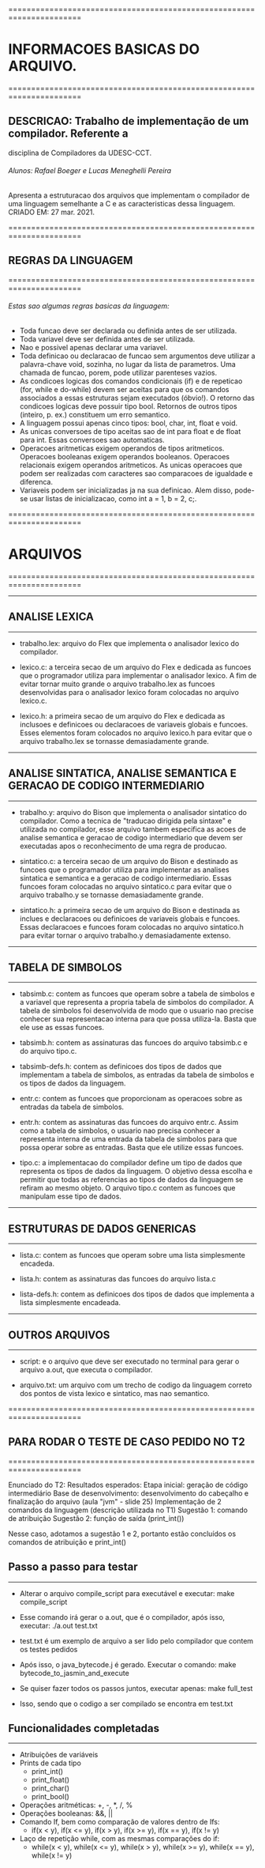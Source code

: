 ======================================================================
# INFORMACOES BASICAS DO ARQUIVO.
======================================================================

## DESCRICAO: Trabalho de implementação de um compilador. Referente a
disciplina de Compiladores da UDESC-CCT.

###### Alunos: Rafael Boeger e Lucas Meneghelli Pereira

Apresenta a estruturacao dos arquivos que implementam o
compilador de uma linguagem semelhante a C e as caracteristicas dessa
linguagem.
CRIADO EM: 27 mar. 2021.

======================================================================
## REGRAS DA LINGUAGEM
======================================================================

###### Estas sao algumas regras basicas da linguagem:

- Toda funcao deve ser declarada ou definida antes de ser utilizada.
- Toda variavel deve ser definida antes de ser utilizada.
- Nao e possivel apenas declarar uma variavel.
- Toda definicao ou declaracao de funcao sem argumentos deve
	utilizar a palavra-chave void, sozinha, no lugar da lista de
	parametros. Uma chamada de funcao, porem, pode utilizar parenteses
	vazios.
- As condicoes logicas dos comandos condicionais (if) e de repeticao
	(for, while e do-while) devem ser aceitas para que os comandos 	
	associados a essas estruturas sejam executados (óbvio!). O retorno
 	das condicoes logicas deve possuir tipo bool. Retornos de outros
 	tipos (inteiro, p. ex.) constituem um erro semantico.
- A linguagem possui apenas cinco tipos: bool, char, int, float e
	void.
- As unicas conversoes de tipo aceitas sao de int para float e de
	float para int. Essas conversoes sao automaticas.
- Operacoes aritmeticas exigem operandos de tipos aritmeticos.
	Operacoes booleanas exigem operandos booleanos. Operacoes 
	relacionais exigem operandos aritmeticos. As unicas operacoes
	que podem ser realizadas com caracteres sao comparacoes de
	igualdade e diferenca.
- Variaveis podem ser inicializadas ja na sua definicao. Alem disso,
	pode-se usar listas de inicializacao, como int a = 1, b = 2, c;.

======================================================================
# ARQUIVOS
======================================================================

----------------------------------------------------------------------
## ANALISE LEXICA
----------------------------------------------------------------------

- trabalho.lex: arquivo do Flex que implementa o analisador lexico do
	compilador.
	
- lexico.c: a terceira secao de um arquivo do Flex e dedicada as
	funcoes que o programador utiliza para implementar o analisador
	lexico. A fim de evitar tornar muito grande o arquivo trabalho.lex
	as funcoes desenvolvidas para o analisador lexico foram colocadas
	no arquivo lexico.c.
	
- lexico.h: a primeira secao de um arquivo do Flex e dedicada as
	inclusoes e definicoes ou declaracoes de variaveis globais e 
	funcoes. Esses elementos foram colocados no arquivo lexico.h para
	evitar que o arquivo trabalho.lex se tornasse demasiadamente grande.
	
----------------------------------------------------------------------
## ANALISE SINTATICA, ANALISE SEMANTICA E GERACAO DE CODIGO INTERMEDIARIO
----------------------------------------------------------------------

- trabalho.y: arquivo do Bison que implementa o analisador sintatico
	do compilador. Como a tecnica de "traducao dirigida pela sintaxe" e
	utilizada no compilador, esse arquivo tambem especifica as acoes de
	analise semantica e geracao de codigo intermediario que devem ser
	executadas apos o reconhecimento de uma regra de producao.
	
- sintatico.c: a terceira secao de um arquivo do Bison e destinado as
	funcoes que o programador utiliza para implementar as analises
	sintatica e semantica e a geracao de codigo intermediario. Essas
	funcoes foram colocadas no arquivo sintatico.c para evitar que o
	arquivo trabalho.y se tornasse demasiadamente grande.
	
- sintatico.h: a primeira secao de um arquivo do Bison e destinada
	as inclues e declaracoes ou definicoes de variaveis globais e 
	funcoes. Essas declaracoes e funcoes foram colocadas no arquivo
	sintatico.h para evitar tornar o arquivo trabalho.y demasiadamente
	extenso.

----------------------------------------------------------------------
## TABELA DE SIMBOLOS
----------------------------------------------------------------------

- tabsimb.c: contem as funcoes que operam sobre a tabela de simbolos 
	e a variavel que representa a propria tabela de simbolos do
	compilador. 
	A tabela de simbolos foi desenvolvida de modo que o usuario nao 
	precise conhecer sua representacao interna para que possa
	utiliza-la. Basta que ele use as essas funcoes.

- tabsimb.h: contem as assinaturas das funcoes do arquivo tabsimb.c
	e do arquivo tipo.c.

- tabsimb-defs.h: contem as definicoes dos tipos de dados que
	implementam a tabela de simbolos, as entradas da tabela de simbolos
	e os tipos de dados da linguagem.

- entr.c: contem as funcoes que proporcionam as operacoes sobre as
	entradas da tabela de simbolos.

- entr.h: contem as assinaturas das funcoes do arquivo entr.c. Assim
	como a tabela de simbolos, o usuario nao precisa conhecer a
	representa interna de uma entrada da tabela de simbolos para que
	possa operar sobre as entradas. Basta que ele utilize essas
	funcoes.

- tipo.c: a implementacao do compilador define um tipo de dados que
	representa os tipos de dados da linguagem. O objetivo dessa escolha
	e permitir que todas as referencias ao tipos de dados da linguagem
	se refiram ao mesmo objeto. O arquivo tipo.c contem as funcoes que
	manipulam esse tipo de dados.

----------------------------------------------------------------------
## ESTRUTURAS DE DADOS GENERICAS
----------------------------------------------------------------------

- lista.c: contem as funcoes que operam sobre uma lista simplesmente
	encadeda.

- lista.h: contem as assinaturas das funcoes do arquivo lista.c

- lista-defs.h: contem as definicoes dos tipos de dados que
	implementa a lista simplesmente encadeada.

----------------------------------------------------------------------
## OUTROS ARQUIVOS
----------------------------------------------------------------------

- script: e o arquivo que deve ser executado no terminal para gerar
	o arquivo a.out, que executa o compilador. 

- arquivo.txt: um arquivo com um trecho de codigo da linguagem correto
	dos pontos de vista lexico e sintatico, mas nao semantico. 

======================================================================
## PARA RODAR O TESTE DE CASO PEDIDO NO T2
======================================================================

Enunciado do T2:
Resultados esperados:
    Etapa inicial: geração de código intermediário
    Base de desenvolvimento: desenvolvimento do cabeçalho e finalização
    do arquivo (aula "jvm" - slide 25)
    Implementação de 2 comandos da linguagem (descrição utilizada no T1)
        Sugestão 1: comando de atribuição
        Sugestão 2: função de saída (print_int())

Nesse caso, adotamos a sugestão 1 e 2, portanto estão concluídos os
comandos de atribuição e print_int()


## Passo a passo para testar
---------------------------------------------------------------------
- Alterar o arquivo compile_script para executável e executar:
make compile_script

- Esse comando irá gerar o a.out, que é o compilador, após isso,
executar:
./a.out test.txt
- test.txt é um exemplo de arquivo a ser lido pelo compilador que
contem os testes pedidos

- Após isso, o java_bytecode.j é gerado. Executar o comando:
make bytecode_to_jasmin_and_execute

- Se quiser fazer todos os passos juntos, executar apenas:
make full_test
- Isso, sendo que o codigo a ser compilado se encontra em test.txt

## Funcionalidades completadas
---------------------------------------------------------------------
- Atribuições de variáveis
- Prints de cada tipo
    - print_int()
    - print_float()
    - print_char()
    - print_bool()
- Operações aritméticas: +, -, *, /, %
- Operações booleanas: &&, ||
- Comando If, bem como comparação de valores dentro de Ifs:
    - if(x < y), if(x <= y), if(x > y), if(x >= y), if(x == y), if(x != y)
- Laço de repetição while, com as mesmas comparações do if:
    - while(x < y), while(x <= y), while(x > y), while(x >= y), while(x == y), while(x != y)